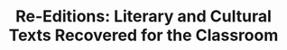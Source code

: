---
templateKey: reeditions-page
title: "Re-Editions: Literary and Cultural Texts Recovered for the Classroom"
---